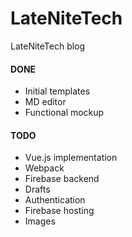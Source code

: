 # LateNiteTech
LateNiteTech blog

#### DONE
* Initial templates
* MD editor
* Functional mockup
#### TODO
* Vue.js implementation
* Webpack
* Firebase backend
* Drafts
* Authentication
* Firebase hosting
* Images
